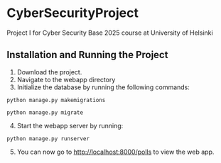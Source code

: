 # CyberSecurityProject
Project I for Cyber Security Base 2025 course at University of Helsinki


## Installation and Running the Project
1. Download the project.
2. Navigate to the webapp directory
3. Initialize the database by running the following commands:
   
  `python manage.py makemigrations`

  `python manage.py migrate`
  
4. Start the webapp server by running:

`python manage.py runserver`

5. You can now go to [http://localhost:8000/polls](http://localhost:8000/polls) to view the web app.
